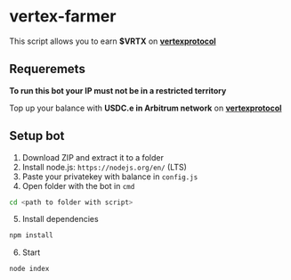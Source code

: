 # vertex-farmer

This script allows you to earn <b>$VRTX</b> on <b>[vertexprotocol](https://app.vertexprotocol.com?referral=WW9z9H6D6q)</b>

## Requeremets
<b>To run this bot your IP must not be in a restricted territory </b>

Top up your balance with <b>USDC.e in Arbitrum network</b> on <b>[vertexprotocol](https://app.vertexprotocol.com?referral=WW9z9H6D6q)</b>


## Setup bot
1) Download ZIP and extract it to a folder
2) Install node.js: `https://nodejs.org/en/` (LTS)
3) Paste your privatekey with balance in `config.js`
4) Open folder with the bot in `cmd`
```bash
cd <path to folder with script>
```
5) Install dependencies
```bash
npm install
```
6) Start
```bash
node index
```
